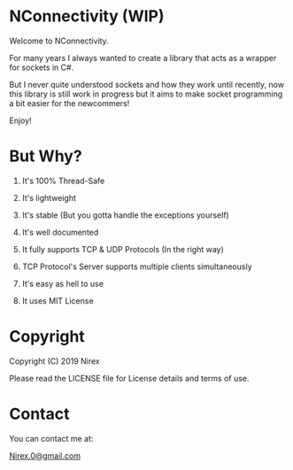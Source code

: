 # NConnectivity (WIP)

Welcome to NConnectivity.

For many years I always wanted to create a library that acts as a wrapper for sockets in C#.

But I never quite understood sockets and how they work until recently, now this library is still work in progress but it aims to make socket programming a bit easier for the newcommers!

Enjoy!

# But Why?

1) It's 100% Thread-Safe

2) It's lightweight

3) It's stable (But you gotta handle the exceptions yourself)

4) It's well documented

5) It fully supports TCP & UDP Protocols (In the right way)

6) TCP Protocol's Server supports multiple clients simultaneously

7) It's easy as hell to use

8) It uses MIT License 

# Copyright

Copyright (C) 2019 Nirex

Please read the LICENSE file for License details and terms of use.

# Contact

You can contact me at:

Nirex.0@gmail.com
